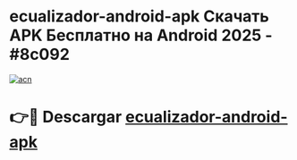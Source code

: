 # ecualizador-android-apk Скачать APK Бесплатно на Android 2025 - #8c092

[![acn](https://github.com/user-attachments/assets/0f9c940e-d8b0-45ae-aac7-cd30a18b3e1c)](https://apps.freeplayer.one?title=ecualizador-android-apk&ref=9RF)

# 👉🔴 Descargar [ecualizador-android-apk](https://apps.freeplayer.one?title=ecualizador-android-apk&ref=9RF)